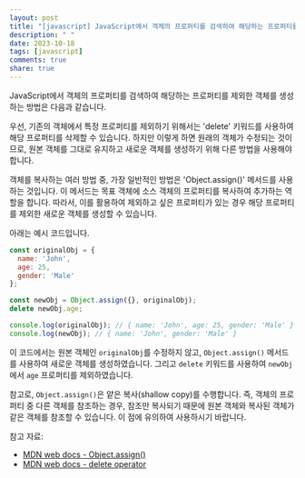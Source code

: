 ```yaml
---
layout: post
title: "[javascript] JavaScript에서 객체의 프로퍼티를 검색하여 해당하는 프로퍼티를 제외한 객체를 생성하는 방법에 대해 알려주세요."
description: " "
date: 2023-10-18
tags: [javascript]
comments: true
share: true
---
```

JavaScript에서 객체의 프로퍼티를 검색하여 해당하는 프로퍼티를 제외한 객체를 생성하는 방법은 다음과 같습니다.

우선, 기존의 객체에서 특정 프로퍼티를 제외하기 위해서는 'delete' 키워드를 사용하여 해당 프로퍼티를 삭제할 수 있습니다. 하지만 이렇게 하면 원래의 객체가 수정되는 것이므로, 원본 객체를 그대로 유지하고 새로운 객체를 생성하기 위해 다른 방법을 사용해야 합니다.

객체를 복사하는 여러 방법 중, 가장 일반적인 방법은 'Object.assign()' 메서드를 사용하는 것입니다. 이 메서드는 목표 객체에 소스 객체의 프로퍼티를 복사하여 추가하는 역할을 합니다. 따라서, 이를 활용하여 제외하고 싶은 프로퍼티가 있는 경우 해당 프로퍼티를 제외한 새로운 객체를 생성할 수 있습니다.

아래는 예시 코드입니다.

```javascript
const originalObj = {
  name: 'John',
  age: 25,
  gender: 'Male'
};

const newObj = Object.assign({}, originalObj);
delete newObj.age;

console.log(originalObj); // { name: 'John', age: 25, gender: 'Male' }
console.log(newObj); // { name: 'John', gender: 'Male' }
```

이 코드에서는 원본 객체인 `originalObj`를 수정하지 않고, `Object.assign()` 메서드를 사용하여 새로운 객체를 생성하였습니다. 그리고 `delete` 키워드를 사용하여 `newObj`에서 `age` 프로퍼티를 제외하였습니다.

참고로, `Object.assign()`은 얕은 복사(shallow copy)를 수행합니다. 즉, 객체의 프로퍼티 중 다른 객체를 참조하는 경우, 참조만 복사되기 때문에 원본 객체와 복사된 객체가 같은 객체를 참조할 수 있습니다. 이 점에 유의하여 사용하시기 바랍니다.

참고 자료:
- [MDN web docs - Object.assign()](https://developer.mozilla.org/ko/docs/Web/JavaScript/Reference/Global_Objects/Object/assign)
- [MDN web docs - delete operator](https://developer.mozilla.org/ko/docs/Web/JavaScript/Reference/Operators/delete)